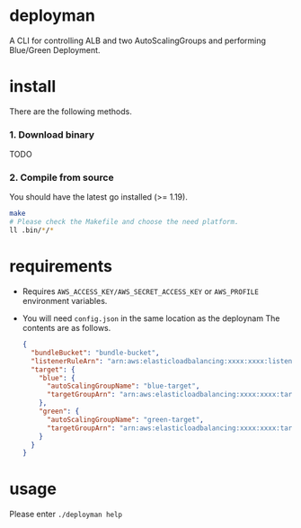# deployman
A CLI for controlling ALB and two AutoScalingGroups and performing Blue/Green Deployment.

# install
There are the following methods.

### 1. Download binary
TODO

### 2. Compile from source
You should have the latest go installed (>= 1.19).
```bash
make
# Please check the Makefile and choose the need platform.
ll .bin/*/*
```

# requirements
- Requires `AWS_ACCESS_KEY/AWS_SECRET_ACCESS_KEY` or `AWS_PROFILE` environment variables.
- You will need `config.json` in the same location as the deploynam The contents are as follows.

    ```json
    {
      "bundleBucket": "bundle-bucket",
      "listenerRuleArn": "arn:aws:elasticloadbalancing:xxxx:xxxx:listener-rule/app/xxxx/xxxx",
      "target": {
        "blue": {
          "autoScalingGroupName": "blue-target",
          "targetGroupArn": "arn:aws:elasticloadbalancing:xxxx:xxxx:targetgroup/blue-target/xxxx"
        },
        "green": {
          "autoScalingGroupName": "green-target",
          "targetGroupArn": "arn:aws:elasticloadbalancing:xxxx:xxxx:targetgroup/green-target/xxxx"
        }
      }
    }
    ```

# usage
Please enter `./deployman help`
